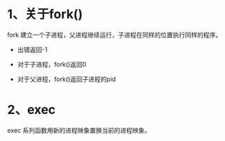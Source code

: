 #   1、关于fork()
fork 建立一个子进程，父进程继续运行，子进程在同样的位置执行同样的程序。

* 出错返回-1

* 对于子进程，fork()返回0

* 对于父进程，fork()返回子进程的pid

# 2、exec
exec 系列函数用新的进程映象置换当前的进程映象。

  
